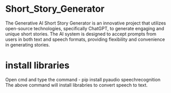 # Short_Story_Generator
The Generative AI Short Story Generator is an innovative project that utilizes open-source technologies, specifically ChatGPT, to generate engaging and unique short stories. The AI system is designed to accept prompts from users in both text and speech formats, providing flexibility and convenience in generating stories.
# install libraries
Open cmd and type the command - pip install pyaudio speechrecognition
The above command will install librabries to convert speech to text.
